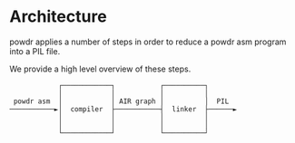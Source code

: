 # Architecture

powdr applies a number of steps in order to reduce a powdr asm program into a PIL file.

We provide a high level overview of these steps.

```ascii
            ┌────────────┐           ┌──────────┐
            │            │           │          │
 powdr asm  │            │ AIR graph │          │  PIL
───────────►│  compiler  ├───────────┤  linker  ├──────►
            │            │           │          │
            │            │           │          │
            └────────────┘           └──────────┘
```
